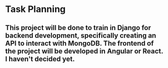 # Task Planning

## This project will be done to train in Django for backend development, specifically creating an API to interact with MongoDB. The frontend of the project will be developed in Angular or React. I haven't decided yet.
